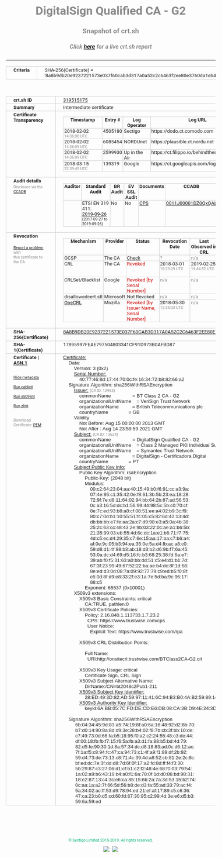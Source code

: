 # DigitalSign Qualified CA - G2
### Snapshot of crt.sh
##### Click [here](https://crt.sh/?q=8A8B9DB20E9237221573E037F60CAB3D317A0A52C2C6463F2EE80E3760DA1EB4) for a live crt.sh report

---
<!DOCTYPE HTML PUBLIC "-//W3C//DTD HTML 4.0 Transitional//EN">
<HTML>
<HEAD>
  <META http-equiv="Content-Type" content="text/html; charset=UTF-8">
  <TITLE>crt.sh | 8a8b9db20e9237221573e037f60cab3d317a0a52c2c6463f2ee80e3760da1eb4</TITLE>
  <META name="description" content="Free CT Log Certificate Search Tool from Sectigo (formerly Comodo CA)">
  <META name="keywords" content="crt.sh, CT, Certificate Transparency, Certificate Search, SSL Certificate, Sectigo, Comodo CA">
  <LINK href="//fonts.googleapis.com/css?family=Roboto+Mono|Roboto:400,400i,700,700i" rel="stylesheet">
  <STYLE type="text/css">
    a {
      white-space: nowrap;
    }
    body {
      color: #888888;
      font: 12pt Roboto, sans-serif;
      padding-top: 10px;
      text-align: center
    }
    form {
      margin: 0px
    }
    span {
      border-radius: 10px
    }
    span.heading {
      color: #888888;
      font: 12pt Roboto, sans-serif
    }
    span.title {
      background-color: #00B373;
      color: #FFFFFF;
      font: bold 18pt Roboto, sans-serif;
      padding: 0px 5px
    }
    span.text {
      color: #888888;
      font: 10pt Roboto, sans-serif
    }
    span.whiteongrey {
      background-color: #D9D9D6;
      color: #FFFFFF;
      font: bold 18pt Roboto, sans-serif;
      padding: 0px 5px
    }
    table {
      border-collapse: collapse;
      color: #222222;
      font: 10pt Roboto, sans-serif;
      margin-left: auto;
      margin-right: auto
    }
    table.options {
      border: none;
      margin-left: 10px
    }
    td, th {
      border: 1px solid #CCCCCC;
      padding: 0px 2px;
      text-align: left;
      vertical-align: top
    }
    td.outer, th.outer {
      border: 1px solid #CCCCCC;
      padding: 2px 20px;
      text-align: left
    }
    th.heading {
      color: #888888;
      font: bold italic 12pt Roboto, sans-serif;
      padding: 20px 0px 0px;
      text-align: center
    }
    th.options, td.options {
      border: none;
      vertical-align: middle
    }
    td.text {
      font: 10pt "Roboto Mono", sans-serif;
      padding: 2px 20px
    }
    td.heading {
      border: none;
      color: #888888;
      font: 12pt Roboto, sans-serif;
      padding-top: 20px;
      text-align: center
    }
    table.lint td, th {
      text-align: center
    }
    .button {
      background-color: #00B373;
      border-radius: 10px;
      color: #FFFFFF;
      font: bold 13pt Roboto, sans-serif
    }
    .copyright {
      font: 8pt Roboto, sans-serif;
      color: #00B373
    }
    .input {
      border: 1px solid #888888;
      font-weight: bold;
      text-align: center
    }
    .small {
      font: 8pt Roboto, sans-serif;
      color: #888888
    }
    .error {
      background-color: #FFDFDF;
      color: #CC0000;
      font-weight: bold
    }
    .fatal {
      background-color: #0000AA;
      color: #FFFFFF;
      font-weight: bold
    }
    .notice {
      background-color: #FFFFDF;
      color: #606000
    }
    .warning {
      background-color: #FFEFDF;
      color: #DF6000
    }
  </STYLE>
</HEAD>
<BODY>

<TABLE>
  <TR>
    <TH class="outer">Criteria</TH>
    <TD class="outer">SHA-256(Certificate) = '8a8b9db20e9237221573e037f60cab3d317a0a52c2c6463f2ee80e3760da1eb4'</TD>
  </TR>
</TABLE>
<BR>
<TABLE>
  <TR>
    <TH class="outer">crt.sh ID</TH>
    <TD class="outer"><A href="?id=319515175">319515175</A></TD>
  </TR>
  <TR>
    <TH class="outer">Summary</TH>
    <TD class="outer">Intermediate certificate</TD>
  </TR>
  <TR>
    <TH class="outer">Certificate<BR>Transparency</TH>
    <TD class="outer">
<TABLE class="options" style="margin-left:0px">
  <TR>
    <TH>Timestamp</TH>
    <TH>Entry #</TH>
    <TH>Log Operator</TH>
    <TH>Log URL</TH>
  </TR>
  <TR>
    <TD>2018-02-02&nbsp; <FONT class="small">14:36:08 UTC</FONT></TD>
    <TD>4505180</TD>
    <TD>Sectigo</TD>
    <TD>https://dodo.ct.comodo.com</TD>
  </TR>
  <TR>
    <TD>2018-02-02&nbsp; <FONT class="small">14:36:09 UTC</FONT></TD>
    <TD>6085454</TD>
    <TD>NORDUnet</TD>
    <TD>https://plausible.ct.nordu.net</TD>
  </TR>
  <TR>
    <TD>2018-02-02&nbsp; <FONT class="small">14:36:09 UTC</FONT></TD>
    <TD>2599930</TD>
    <TD>Up in the Air</TD>
    <TD>https://ct.filippo.io/behindthesofa</TD>
  </TR>
  <TR>
    <TD>2018-03-15&nbsp; <FONT class="small">22:39:49 UTC</FONT></TD>
    <TD>139319</TD>
    <TD>Google</TD>
    <TD>https://ct.googleapis.com/logs/argon2021</TD>
  </TR>
</TABLE>
    </TD>
  </TR>
  <TR>
    <TH class="outer">Audit details<BR>
      <DIV class="small" style="padding-top:3px">Disclosed via the
        <A href="//ccadb-public.secure.force.com/mozilla/PublicAllIntermediateCerts" target="_blank">CCADB</A></DIV>
    </TH>
    <TD class="outer">
<TABLE class="options" style="margin-left:0px">
  <TR>
    <TH>Auditor</TH>
    <TH>Standard Audit</TH>
    <TH>BR Audit</TH>
    <TH>EV SSL Audit</TH>
    <TH>Documents</TH>
    <TH>CCADB</TH>
    <TH>Root Owner / Certificate</TH>
  </TR>
  <TR>
    <TD style="vertical-align:middle"></TD>
    <TD>ETSI EN 319 411:
      <A href="https://bug1454036.bmoattachments.org/attachment.cgi?id=8967879" target="_blank">2019-09-26</A>
      <BR><FONT style="font-size:8pt">(2017-09-27 to 2019-09-26)</FONT></TD>
    <TD>No    <TD>No    <TD>
      <A href="https://www.digitalsign.pt/en/media/files/Downloads/cps_en.pdf" target="blank">CPS</A>
    </TD>
    <TD><A href="//ccadb.force.com/0011J00001DZ0QxQAL" target="_blank">0011J00001DZ0QxQAL</A></TD>
    <TD><A href="/?id=68409">DigiCert</A></TD>
  </TR>
</TABLE>
    </TD>
  </TR>
  <TR>
    <TH class="outer">Revocation<BR><BR>
      <DIV class="small" style="padding-top:3px"><A href="?id=319515175&opt=problemreporting">Report a problem</A> with<BR>this certificate to the CA</DIV></TH>
    <TD class="outer">
      <TABLE class="options" style="margin-left:0px">
        <TR>
          <TH>Mechanism</TH>
          <TH>Provider</TH>
          <TH>Status</TH>
          <TH>Revocation Date</TH>
          <TH>Last Observed in CRL</TH>
          <TH>Last Checked <SPAN style="color:#CC0000;vertical-align:middle;font-size:70%;font-weight:normal">(Error)</SPAN></TH>
        </TR>
        <TR>
          <TD>OCSP</TD>
          <TD>The CA</TD>
          <TD><A href="?id=319515175&opt=ocsp">Check</A></TD>
          <TD><SPAN style="color:#888888">?</SPAN></TD>
          <TD><SPAN style="color:#888888">n/a</SPAN></TD>
          <TD><SPAN style="color:#888888">?</SPAN></TD>
        </TR>
        <TR>
          <TD>CRL</TD>
          <TD>The CA</TD>
          <TD><SPAN style="color:#CC0000">Revoked</SPAN></TD><TD>2018-03-01&nbsp; <FONT class="small">18:23:29 UTC</FONT></TD><TD>2019-02-25&nbsp; <FONT class="small">19:44:52 UTC</FONT></TD><TD>2019-12-04&nbsp; <FONT class="small">20:05:08 UTC</FONT></TD>
        </TR>
        <TR>
          <TD>CRLSet/Blacklist</TD>
          <TD>Google</TD>
          <TD><SPAN style="color:#CC0000">Revoked [by Serial Number]</SPAN></TD>
          <TD><SPAN style="color:#888888">n/a</SPAN></TD>
          <TD><SPAN style="color:#888888">n/a</SPAN></TD>
          <TD><SPAN style="color:#888888">n/a</SPAN></TD>
        </TR>
        <TR>
          <TD>disallowedcert.stl</TD>
          <TD>Microsoft</TD>
          <TD>Not Revoked</TD>
          <TD><SPAN style="color:#888888">n/a</SPAN></TD>
          <TD><SPAN style="color:#888888">n/a</SPAN></TD>
          <TD><SPAN style="color:#888888">n/a</SPAN></TD>
        </TR>
        <TR>
          <TD><A href="/mozilla-onecrl" target="_blank">OneCRL</A></TD>
          <TD>Mozilla</TD>
          <TD><SPAN style="color:#CC0000">Revoked [by Issuer Name, Serial Number]</SPAN></TD><TD>2018-05-30&nbsp; <FONT class="small">12:35:03 UTC</FONT></TD>
          <TD><SPAN style="color:#888888">n/a</SPAN></TD>
          <TD><SPAN style="color:#888888">n/a</SPAN></TD>
        </TR>
      </TABLE>
    </TD>
  </TR>
  <TR>
    <TH class="outer">SHA-256(Certificate)</TH>
    <TD class="outer"><A href="//censys.io/certificates/8a8b9db20e9237221573e037f60cab3d317a0a52c2c6463f2ee80e3760da1eb4">8A8B9DB20E9237221573E037F60CAB3D317A0A52C2C6463F2EE80E3760DA1EB4</A></TD>
  </TR>
  <TR>
    <TH class="outer">SHA-1(Certificate)</TH>
    <TD class="outer">17895997FEAE797504803341CF91D973B0AFBD87</TD>
  </TR>
  <TR>
    <TH class="outer">Certificate | <A href="?asn1=319515175">ASN.1</A>
      <SPAN class="small"><BR>
      <BR><BR><A href="?id=319515175&opt=nometadata">Hide metadata</A>
      <BR><BR><A href="?id=319515175&opt=cablint">Run cablint</A>
      <BR><BR><A href="?id=319515175&opt=x509lint">Run x509lint</A>
      <BR><BR><A href="?id=319515175&opt=zlint">Run zlint</A>
      <BR><BR><BR>Download Certificate: <A href="?d=319515175">PEM</A>
      </SPAN>
    </TH>
    <TD class="text"><A href="?d=319515175">Certificate:</A><BR>&nbsp;&nbsp;&nbsp;&nbsp;Data:<BR>&nbsp;&nbsp;&nbsp;&nbsp;&nbsp;&nbsp;&nbsp;&nbsp;Version:&nbsp;3&nbsp;(0x2)<BR>&nbsp;&nbsp;&nbsp;&nbsp;&nbsp;&nbsp;&nbsp;&nbsp;<A href="?serial=4077468d1744700cfe163472b88266a2">Serial&nbsp;Number:</A><BR>&nbsp;&nbsp;&nbsp;&nbsp;&nbsp;&nbsp;&nbsp;&nbsp;&nbsp;&nbsp;&nbsp;&nbsp;40:77:46:8d:17:44:70:0c:fe:16:34:72:b8:82:66:a2<BR>&nbsp;&nbsp;&nbsp;&nbsp;Signature&nbsp;Algorithm:&nbsp;sha256WithRSAEncryption<BR>&nbsp;&nbsp;&nbsp;&nbsp;&nbsp;&nbsp;&nbsp;&nbsp;<A href="?caid=12963">Issuer:</A> <SPAN class="small">(CA ID: 12963)</SPAN><BR>&nbsp;&nbsp;&nbsp;&nbsp;&nbsp;&nbsp;&nbsp;&nbsp;&nbsp;&nbsp;&nbsp;&nbsp;commonName&nbsp;&nbsp;&nbsp;&nbsp;&nbsp;&nbsp;&nbsp;&nbsp;&nbsp;&nbsp;&nbsp;&nbsp;&nbsp;&nbsp;&nbsp;&nbsp;=&nbsp;BT&nbsp;Class&nbsp;2&nbsp;CA&nbsp;-&nbsp;G2<BR>&nbsp;&nbsp;&nbsp;&nbsp;&nbsp;&nbsp;&nbsp;&nbsp;&nbsp;&nbsp;&nbsp;&nbsp;organizationalUnitName&nbsp;&nbsp;&nbsp;&nbsp;=&nbsp;VeriSign&nbsp;Trust&nbsp;Network<BR>&nbsp;&nbsp;&nbsp;&nbsp;&nbsp;&nbsp;&nbsp;&nbsp;&nbsp;&nbsp;&nbsp;&nbsp;organizationName&nbsp;&nbsp;&nbsp;&nbsp;&nbsp;&nbsp;&nbsp;&nbsp;&nbsp;&nbsp;=&nbsp;British&nbsp;Telecommunications&nbsp;plc<BR>&nbsp;&nbsp;&nbsp;&nbsp;&nbsp;&nbsp;&nbsp;&nbsp;&nbsp;&nbsp;&nbsp;&nbsp;countryName&nbsp;&nbsp;&nbsp;&nbsp;&nbsp;&nbsp;&nbsp;&nbsp;&nbsp;&nbsp;&nbsp;&nbsp;&nbsp;&nbsp;&nbsp;=&nbsp;GB<BR>&nbsp;&nbsp;&nbsp;&nbsp;&nbsp;&nbsp;&nbsp;&nbsp;Validity<BR>&nbsp;&nbsp;&nbsp;&nbsp;&nbsp;&nbsp;&nbsp;&nbsp;&nbsp;&nbsp;&nbsp;&nbsp;Not&nbsp;Before:&nbsp;Aug&nbsp;15&nbsp;00:00:00&nbsp;2013&nbsp;GMT<BR>&nbsp;&nbsp;&nbsp;&nbsp;&nbsp;&nbsp;&nbsp;&nbsp;&nbsp;&nbsp;&nbsp;&nbsp;Not&nbsp;After&nbsp;:&nbsp;Aug&nbsp;14&nbsp;23:59:59&nbsp;2021&nbsp;GMT<BR>&nbsp;&nbsp;&nbsp;&nbsp;&nbsp;&nbsp;&nbsp;&nbsp;<A href="?caid=13624">Subject:</A> <SPAN class="small">(CA ID: 13624)</SPAN><BR>&nbsp;&nbsp;&nbsp;&nbsp;&nbsp;&nbsp;&nbsp;&nbsp;&nbsp;&nbsp;&nbsp;&nbsp;commonName&nbsp;&nbsp;&nbsp;&nbsp;&nbsp;&nbsp;&nbsp;&nbsp;&nbsp;&nbsp;&nbsp;&nbsp;&nbsp;&nbsp;&nbsp;&nbsp;=&nbsp;DigitalSign&nbsp;Qualified&nbsp;CA&nbsp;-&nbsp;G2<BR>&nbsp;&nbsp;&nbsp;&nbsp;&nbsp;&nbsp;&nbsp;&nbsp;&nbsp;&nbsp;&nbsp;&nbsp;organizationalUnitName&nbsp;&nbsp;&nbsp;&nbsp;=&nbsp;Class&nbsp;2&nbsp;Managed&nbsp;PKI&nbsp;Individual&nbsp;Subscriber&nbsp;CA<BR>&nbsp;&nbsp;&nbsp;&nbsp;&nbsp;&nbsp;&nbsp;&nbsp;&nbsp;&nbsp;&nbsp;&nbsp;organizationalUnitName&nbsp;&nbsp;&nbsp;&nbsp;=&nbsp;Symantec&nbsp;Trust&nbsp;Network<BR>&nbsp;&nbsp;&nbsp;&nbsp;&nbsp;&nbsp;&nbsp;&nbsp;&nbsp;&nbsp;&nbsp;&nbsp;organizationName&nbsp;&nbsp;&nbsp;&nbsp;&nbsp;&nbsp;&nbsp;&nbsp;&nbsp;&nbsp;=&nbsp;DigitalSign&nbsp;-&nbsp;Certificadora&nbsp;Digital<BR>&nbsp;&nbsp;&nbsp;&nbsp;&nbsp;&nbsp;&nbsp;&nbsp;&nbsp;&nbsp;&nbsp;&nbsp;countryName&nbsp;&nbsp;&nbsp;&nbsp;&nbsp;&nbsp;&nbsp;&nbsp;&nbsp;&nbsp;&nbsp;&nbsp;&nbsp;&nbsp;&nbsp;=&nbsp;PT<BR>&nbsp;&nbsp;&nbsp;&nbsp;&nbsp;&nbsp;&nbsp;&nbsp;<A href="?spkisha256=c73556b95e30793bdcd015bc48b43022235ff89839048f57588328292d58a98b">Subject&nbsp;Public&nbsp;Key&nbsp;Info:</A><BR>&nbsp;&nbsp;&nbsp;&nbsp;&nbsp;&nbsp;&nbsp;&nbsp;&nbsp;&nbsp;&nbsp;&nbsp;Public&nbsp;Key&nbsp;Algorithm:&nbsp;rsaEncryption<BR>&nbsp;&nbsp;&nbsp;&nbsp;&nbsp;&nbsp;&nbsp;&nbsp;&nbsp;&nbsp;&nbsp;&nbsp;&nbsp;&nbsp;&nbsp;&nbsp;Public-Key:&nbsp;(2048&nbsp;bit)<BR>&nbsp;&nbsp;&nbsp;&nbsp;&nbsp;&nbsp;&nbsp;&nbsp;&nbsp;&nbsp;&nbsp;&nbsp;&nbsp;&nbsp;&nbsp;&nbsp;Modulus:<BR>&nbsp;&nbsp;&nbsp;&nbsp;&nbsp;&nbsp;&nbsp;&nbsp;&nbsp;&nbsp;&nbsp;&nbsp;&nbsp;&nbsp;&nbsp;&nbsp;&nbsp;&nbsp;&nbsp;&nbsp;00:c2:64:23:04:aa:40:15:49:b0:f6:91:cc:a3:9a:<BR>&nbsp;&nbsp;&nbsp;&nbsp;&nbsp;&nbsp;&nbsp;&nbsp;&nbsp;&nbsp;&nbsp;&nbsp;&nbsp;&nbsp;&nbsp;&nbsp;&nbsp;&nbsp;&nbsp;&nbsp;07:4e:95:c1:35:42:0e:f8:61:3b:5b:23:ea:18:28:<BR>&nbsp;&nbsp;&nbsp;&nbsp;&nbsp;&nbsp;&nbsp;&nbsp;&nbsp;&nbsp;&nbsp;&nbsp;&nbsp;&nbsp;&nbsp;&nbsp;&nbsp;&nbsp;&nbsp;&nbsp;72:9f:7e:d8:11:64:02:94:bb:64:2b:87:ad:56:53:<BR>&nbsp;&nbsp;&nbsp;&nbsp;&nbsp;&nbsp;&nbsp;&nbsp;&nbsp;&nbsp;&nbsp;&nbsp;&nbsp;&nbsp;&nbsp;&nbsp;&nbsp;&nbsp;&nbsp;&nbsp;0c:a3:16:5d:dc:b1:56:99:44:98:5c:5b:c0:70:cf:<BR>&nbsp;&nbsp;&nbsp;&nbsp;&nbsp;&nbsp;&nbsp;&nbsp;&nbsp;&nbsp;&nbsp;&nbsp;&nbsp;&nbsp;&nbsp;&nbsp;&nbsp;&nbsp;&nbsp;&nbsp;8e:7c:ed:93:b8:a8:cf:08:51:ee:a4:02:b9:3c:f9:<BR>&nbsp;&nbsp;&nbsp;&nbsp;&nbsp;&nbsp;&nbsp;&nbsp;&nbsp;&nbsp;&nbsp;&nbsp;&nbsp;&nbsp;&nbsp;&nbsp;&nbsp;&nbsp;&nbsp;&nbsp;80:c7:0d:b1:10:55:51:fc:05:c5:82:6d:42:13:4d:<BR>&nbsp;&nbsp;&nbsp;&nbsp;&nbsp;&nbsp;&nbsp;&nbsp;&nbsp;&nbsp;&nbsp;&nbsp;&nbsp;&nbsp;&nbsp;&nbsp;&nbsp;&nbsp;&nbsp;&nbsp;db:bb:bb:e7:fe:aa:2a:c7:d9:98:e3:a5:0a:4b:38:<BR>&nbsp;&nbsp;&nbsp;&nbsp;&nbsp;&nbsp;&nbsp;&nbsp;&nbsp;&nbsp;&nbsp;&nbsp;&nbsp;&nbsp;&nbsp;&nbsp;&nbsp;&nbsp;&nbsp;&nbsp;25:2c:63:cc:48:43:2e:9b:03:22:0c:ae:a1:b6:5b:<BR>&nbsp;&nbsp;&nbsp;&nbsp;&nbsp;&nbsp;&nbsp;&nbsp;&nbsp;&nbsp;&nbsp;&nbsp;&nbsp;&nbsp;&nbsp;&nbsp;&nbsp;&nbsp;&nbsp;&nbsp;21:35:99:03:eb:55:4d:6c:dc:1a:e1:b6:71:f7:75:<BR>&nbsp;&nbsp;&nbsp;&nbsp;&nbsp;&nbsp;&nbsp;&nbsp;&nbsp;&nbsp;&nbsp;&nbsp;&nbsp;&nbsp;&nbsp;&nbsp;&nbsp;&nbsp;&nbsp;&nbsp;4d:c5:ec:d4:29:35:c7:6e:15:aa:17:ba:c7:b6:a4:<BR>&nbsp;&nbsp;&nbsp;&nbsp;&nbsp;&nbsp;&nbsp;&nbsp;&nbsp;&nbsp;&nbsp;&nbsp;&nbsp;&nbsp;&nbsp;&nbsp;&nbsp;&nbsp;&nbsp;&nbsp;af:0e:9c:05:b3:94:ea:35:0e:5a:d4:fb:ac:a8:c0:<BR>&nbsp;&nbsp;&nbsp;&nbsp;&nbsp;&nbsp;&nbsp;&nbsp;&nbsp;&nbsp;&nbsp;&nbsp;&nbsp;&nbsp;&nbsp;&nbsp;&nbsp;&nbsp;&nbsp;&nbsp;59:d8:d1:4f:98:b3:ab:18:d3:b2:d6:9b:f7:6a:45:<BR>&nbsp;&nbsp;&nbsp;&nbsp;&nbsp;&nbsp;&nbsp;&nbsp;&nbsp;&nbsp;&nbsp;&nbsp;&nbsp;&nbsp;&nbsp;&nbsp;&nbsp;&nbsp;&nbsp;&nbsp;53:0a:dc:d4:69:d5:16:fc:b3:68:25:38:fd:6a:e7:<BR>&nbsp;&nbsp;&nbsp;&nbsp;&nbsp;&nbsp;&nbsp;&nbsp;&nbsp;&nbsp;&nbsp;&nbsp;&nbsp;&nbsp;&nbsp;&nbsp;&nbsp;&nbsp;&nbsp;&nbsp;39:ab:f0:f5:31:63:a0:bb:dd:51:c5:e4:d1:b1:7d:<BR>&nbsp;&nbsp;&nbsp;&nbsp;&nbsp;&nbsp;&nbsp;&nbsp;&nbsp;&nbsp;&nbsp;&nbsp;&nbsp;&nbsp;&nbsp;&nbsp;&nbsp;&nbsp;&nbsp;&nbsp;67:3f:23:99:49:67:52:22:ba:ae:b4:dc:8f:1d:68:<BR>&nbsp;&nbsp;&nbsp;&nbsp;&nbsp;&nbsp;&nbsp;&nbsp;&nbsp;&nbsp;&nbsp;&nbsp;&nbsp;&nbsp;&nbsp;&nbsp;&nbsp;&nbsp;&nbsp;&nbsp;8e:ed:d3:0d:08:7a:09:92:77:79:c9:ed:b5:f0:8f:<BR>&nbsp;&nbsp;&nbsp;&nbsp;&nbsp;&nbsp;&nbsp;&nbsp;&nbsp;&nbsp;&nbsp;&nbsp;&nbsp;&nbsp;&nbsp;&nbsp;&nbsp;&nbsp;&nbsp;&nbsp;c6:0d:8f:d9:e8:33:2f:e3:1a:7e:5d:ba:9c:96:17:<BR>&nbsp;&nbsp;&nbsp;&nbsp;&nbsp;&nbsp;&nbsp;&nbsp;&nbsp;&nbsp;&nbsp;&nbsp;&nbsp;&nbsp;&nbsp;&nbsp;&nbsp;&nbsp;&nbsp;&nbsp;88:c5<BR>&nbsp;&nbsp;&nbsp;&nbsp;&nbsp;&nbsp;&nbsp;&nbsp;&nbsp;&nbsp;&nbsp;&nbsp;&nbsp;&nbsp;&nbsp;&nbsp;Exponent:&nbsp;65537&nbsp;(0x10001)<BR>&nbsp;&nbsp;&nbsp;&nbsp;&nbsp;&nbsp;&nbsp;&nbsp;X509v3&nbsp;extensions:<BR>&nbsp;&nbsp;&nbsp;&nbsp;&nbsp;&nbsp;&nbsp;&nbsp;&nbsp;&nbsp;&nbsp;&nbsp;X509v3&nbsp;Basic&nbsp;Constraints:&nbsp;critical<BR>&nbsp;&nbsp;&nbsp;&nbsp;&nbsp;&nbsp;&nbsp;&nbsp;&nbsp;&nbsp;&nbsp;&nbsp;&nbsp;&nbsp;&nbsp;&nbsp;CA:TRUE,&nbsp;pathlen:0<BR>&nbsp;&nbsp;&nbsp;&nbsp;&nbsp;&nbsp;&nbsp;&nbsp;&nbsp;&nbsp;&nbsp;&nbsp;X509v3&nbsp;Certificate&nbsp;Policies:&nbsp;<BR>&nbsp;&nbsp;&nbsp;&nbsp;&nbsp;&nbsp;&nbsp;&nbsp;&nbsp;&nbsp;&nbsp;&nbsp;&nbsp;&nbsp;&nbsp;&nbsp;Policy:&nbsp;2.16.840.1.113733.1.7.23.2<BR>&nbsp;&nbsp;&nbsp;&nbsp;&nbsp;&nbsp;&nbsp;&nbsp;&nbsp;&nbsp;&nbsp;&nbsp;&nbsp;&nbsp;&nbsp;&nbsp;&nbsp;&nbsp;CPS:&nbsp;https://www.trustwise.com/cps<BR>&nbsp;&nbsp;&nbsp;&nbsp;&nbsp;&nbsp;&nbsp;&nbsp;&nbsp;&nbsp;&nbsp;&nbsp;&nbsp;&nbsp;&nbsp;&nbsp;&nbsp;&nbsp;User&nbsp;Notice:<BR>&nbsp;&nbsp;&nbsp;&nbsp;&nbsp;&nbsp;&nbsp;&nbsp;&nbsp;&nbsp;&nbsp;&nbsp;&nbsp;&nbsp;&nbsp;&nbsp;&nbsp;&nbsp;&nbsp;&nbsp;Explicit&nbsp;Text:&nbsp;https://www.trustwise.com/rpa<BR><BR>&nbsp;&nbsp;&nbsp;&nbsp;&nbsp;&nbsp;&nbsp;&nbsp;&nbsp;&nbsp;&nbsp;&nbsp;X509v3&nbsp;CRL&nbsp;Distribution&nbsp;Points:&nbsp;<BR><BR>&nbsp;&nbsp;&nbsp;&nbsp;&nbsp;&nbsp;&nbsp;&nbsp;&nbsp;&nbsp;&nbsp;&nbsp;&nbsp;&nbsp;&nbsp;&nbsp;Full&nbsp;Name:<BR>&nbsp;&nbsp;&nbsp;&nbsp;&nbsp;&nbsp;&nbsp;&nbsp;&nbsp;&nbsp;&nbsp;&nbsp;&nbsp;&nbsp;&nbsp;&nbsp;&nbsp;&nbsp;URI:http://onsitecrl.trustwise.com/BTClass2CA-G2.crl<BR><BR>&nbsp;&nbsp;&nbsp;&nbsp;&nbsp;&nbsp;&nbsp;&nbsp;&nbsp;&nbsp;&nbsp;&nbsp;X509v3&nbsp;Key&nbsp;Usage:&nbsp;critical<BR>&nbsp;&nbsp;&nbsp;&nbsp;&nbsp;&nbsp;&nbsp;&nbsp;&nbsp;&nbsp;&nbsp;&nbsp;&nbsp;&nbsp;&nbsp;&nbsp;Certificate&nbsp;Sign,&nbsp;CRL&nbsp;Sign<BR>&nbsp;&nbsp;&nbsp;&nbsp;&nbsp;&nbsp;&nbsp;&nbsp;&nbsp;&nbsp;&nbsp;&nbsp;X509v3&nbsp;Subject&nbsp;Alternative&nbsp;Name:&nbsp;<BR>&nbsp;&nbsp;&nbsp;&nbsp;&nbsp;&nbsp;&nbsp;&nbsp;&nbsp;&nbsp;&nbsp;&nbsp;&nbsp;&nbsp;&nbsp;&nbsp;DirName:/CN=bt2048c2Pub1-211<BR>&nbsp;&nbsp;&nbsp;&nbsp;&nbsp;&nbsp;&nbsp;&nbsp;&nbsp;&nbsp;&nbsp;&nbsp;<A href="?ski=28ed493d82ad599711416c94b3b04ab259891479">X509v3&nbsp;Subject&nbsp;Key&nbsp;Identifier:</A><BR>&nbsp;&nbsp;&nbsp;&nbsp;&nbsp;&nbsp;&nbsp;&nbsp;&nbsp;&nbsp;&nbsp;&nbsp;&nbsp;&nbsp;&nbsp;&nbsp;28:ED:49:3D:82:AD:59:97:11:41:6C:94:B3:B0:4A:B2:59:89:14:79<BR>&nbsp;&nbsp;&nbsp;&nbsp;&nbsp;&nbsp;&nbsp;&nbsp;&nbsp;&nbsp;&nbsp;&nbsp;<A href="?ski=6abb057cfddecde6db08ca3bd94e243d3b57b3f4">X509v3&nbsp;Authority&nbsp;Key&nbsp;Identifier:</A><BR>&nbsp;&nbsp;&nbsp;&nbsp;&nbsp;&nbsp;&nbsp;&nbsp;&nbsp;&nbsp;&nbsp;&nbsp;&nbsp;&nbsp;&nbsp;&nbsp;keyid:6A:BB:05:7C:FD:DE:CD:E6:DB:08:CA:3B:D9:4E:24:3D:3B:57:B3:F4<BR><BR>&nbsp;&nbsp;&nbsp;&nbsp;Signature&nbsp;Algorithm:&nbsp;sha256WithRSAEncryption<BR>&nbsp;&nbsp;&nbsp;&nbsp;&nbsp;&nbsp;&nbsp;&nbsp;&nbsp;6b:04:34:45:9d:83:a5:74:19:8f:a0:6a:16:48:92:d2:8b:70:<BR>&nbsp;&nbsp;&nbsp;&nbsp;&nbsp;&nbsp;&nbsp;&nbsp;&nbsp;b7:d0:14:90:8a:8d:d9:3e:28:b4:02:f8:7b:cb:3f:bb:10:de:<BR>&nbsp;&nbsp;&nbsp;&nbsp;&nbsp;&nbsp;&nbsp;&nbsp;&nbsp;c7:49:73:0d:66:fa:b5:18:95:f0:a2:c2:24:55:48:c3:de:44:<BR>&nbsp;&nbsp;&nbsp;&nbsp;&nbsp;&nbsp;&nbsp;&nbsp;&nbsp;df:00:18:fb:fb:f7:15:f6:5a:fb:a3:d1:fa:88:b5:bd:4d:79:<BR>&nbsp;&nbsp;&nbsp;&nbsp;&nbsp;&nbsp;&nbsp;&nbsp;&nbsp;82:d5:fe:90:30:1d:8a:57:34:dc:d8:18:83:ad:0c:d6:12:ac:<BR>&nbsp;&nbsp;&nbsp;&nbsp;&nbsp;&nbsp;&nbsp;&nbsp;&nbsp;7f:1a:f5:c8:94:fc:47:ca:94:73:c1:4f:a9:f1:89:df:2b:92:<BR>&nbsp;&nbsp;&nbsp;&nbsp;&nbsp;&nbsp;&nbsp;&nbsp;&nbsp;59:d4:73:de:73:13:c8:71:4c:39:4d:a8:52:cb:81:2e:2c:8c:<BR>&nbsp;&nbsp;&nbsp;&nbsp;&nbsp;&nbsp;&nbsp;&nbsp;&nbsp;bf:ed:dc:7e:3f:dd:d8:7d:6f:0f:17:a2:fd:8d:ff:f4:f3:30:<BR>&nbsp;&nbsp;&nbsp;&nbsp;&nbsp;&nbsp;&nbsp;&nbsp;&nbsp;5b:29:87:c3:27:06:d1:cf:b1:c2:f2:48:4e:68:f0:03:79:54:<BR>&nbsp;&nbsp;&nbsp;&nbsp;&nbsp;&nbsp;&nbsp;&nbsp;&nbsp;1a:02:a9:b6:43:19:b4:a0:f1:6a:78:0f:1d:d0:86:bd:98:31:<BR>&nbsp;&nbsp;&nbsp;&nbsp;&nbsp;&nbsp;&nbsp;&nbsp;&nbsp;18:e2:87:13:c4:3c:e6:ca:85:15:6b:2a:7a:3d:53:15:b2:74:<BR>&nbsp;&nbsp;&nbsp;&nbsp;&nbsp;&nbsp;&nbsp;&nbsp;&nbsp;0c:aa:1a:a2:7f:66:5d:56:b8:de:d3:fa:55:ad:33:79:ac:f4:<BR>&nbsp;&nbsp;&nbsp;&nbsp;&nbsp;&nbsp;&nbsp;&nbsp;&nbsp;5a:34:02:ac:ff:53:d9:78:94:ed:21:ef:af:17:89:c5:c6:36:<BR>&nbsp;&nbsp;&nbsp;&nbsp;&nbsp;&nbsp;&nbsp;&nbsp;&nbsp;47:ca:23:b0:d5:cd:60:fd:87:30:95:c2:99:4d:3e:e6:d5:b3:<BR>&nbsp;&nbsp;&nbsp;&nbsp;&nbsp;&nbsp;&nbsp;&nbsp;&nbsp;59:6a:59:ed<BR>    </TD>
  </TR>
</TABLE>

  <BR><BR><BR>

  <P class="copyright">&copy; Sectigo Limited 2015-2019. All rights reserved.</P>
  <DIV>
    <A href="https://sectigo.com/"><IMG src="/sectigo_s.png"></A>
    &nbsp;<A href="https://github.com/crtsh"><IMG src="/GitHub-Mark-32px.png"></A>
  </DIV>
</BODY>
</HTML>
